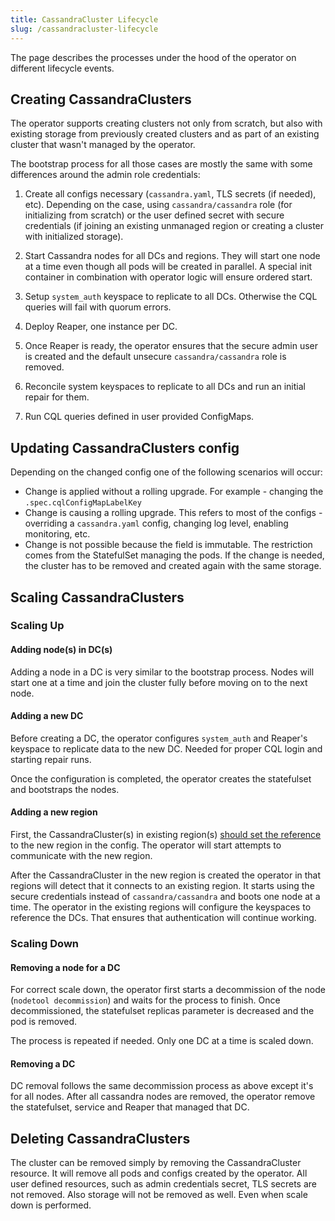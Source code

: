 ```yaml
---
title: CassandraCluster Lifecycle
slug: /cassandracluster-lifecycle
---
```


The page describes the processes under the hood of the operator on different lifecycle events.

## Creating CassandraClusters

The operator supports creating clusters not only from scratch, 
but also with existing storage from previously created clusters and as part of an existing cluster that wasn't managed by the operator.

The bootstrap process for all those cases are mostly the same with some differences around the admin role credentials:

1. Create all configs necessary (`cassandra.yaml`, TLS secrets (if needed), etc).
  Depending on the case, using `cassandra/cassandra` role (for initializing from scratch) 
  or the user defined secret with secure credentials (if joining an existing unmanaged region or creating a cluster with initialized storage).
  
2. Start Cassandra nodes for all DCs and regions. They will start one node at a time even though all pods will be created in parallel.
  A special init container in combination with operator logic will ensure ordered start.

3. Setup `system_auth` keyspace to replicate to all DCs. Otherwise the CQL queries will fail with quorum errors.
4. Deploy Reaper, one instance per DC.
5. Once Reaper is ready, the operator ensures that the secure admin user is created and the default unsecure `cassandra/cassandra` role is removed. 
6. Reconcile system keyspaces to replicate to all DCs and run an initial repair for them.
7. Run CQL queries defined in user provided ConfigMaps.

## Updating CassandraClusters config

Depending on the changed config one of the following scenarios will occur:

* Change is applied without a rolling upgrade. For example - changing the `.spec.cqlConfigMapLabelKey`
* Change is causing a rolling upgrade. This refers to most of the configs - overriding a `cassandra.yaml` config, changing log level, enabling monitoring, etc.
* Change is not possible because the field is immutable. The restriction comes from the StatefulSet managing the pods. If the change is needed, the cluster has to be removed and created again with the same storage.  

## Scaling CassandraClusters

### Scaling Up

#### Adding node(s) in DC(s)

Adding a node in a DC is very similar to the bootstrap process. Nodes will start one at a time and join the cluster fully before moving on to the next node.

#### Adding a new DC

Before creating a DC, the operator configures `system_auth` and Reaper's keyspace to replicate data to the new DC. Needed for proper CQL login and starting repair runs.

Once the configuration is completed, the operator creates the statefulset and bootstraps the nodes.

#### Adding a new region

First, the CassandraCluster(s) in existing region(s) [should set the reference](multi-region-cluster-configuration.md#connecting-to-an-external-unmanaged-cluster) to the new region in the config.
The operator will start attempts to communicate with the new region.

After the CassandraCluster in the new region is created the operator in that regions will detect that it connects to an existing region.
It starts using the secure credentials instead of `cassandra/cassandra` and boots one node at a time. 
The operator in the existing regions will configure the keyspaces to reference the DCs. That ensures that authentication will continue working.

### Scaling Down 

#### Removing a node for a DC

For correct scale down, the operator first starts a decommission of the node (`nodetool decommission`) and waits for the process to finish.
Once decommissioned, the statefulset replicas parameter is decreased and the pod is removed.

The process is repeated if needed. Only one DC at a time is scaled down.

#### Removing a DC

DC removal follows the same decommission process as above except it's for all nodes. 
After all cassandra nodes are removed, the operator remove the statefulset, service and Reaper that managed that DC.

## Deleting CassandraClusters

The cluster can be removed simply by removing the CassandraCluster resource. It will remove all pods and configs created by the operator.
All user defined resources, such as admin credentials secret, TLS secrets are not removed. Also storage will not be removed as well. Even when scale down is performed.